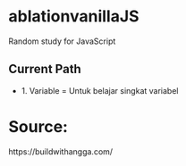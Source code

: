 # ablationvanillaJS
Random study for JavaScript


## Current Path
<ul>
  <li>1. Variable = Untuk belajar singkat variabel</li>
</ul>



# Source:
<p>https://buildwithangga.com/</p>
